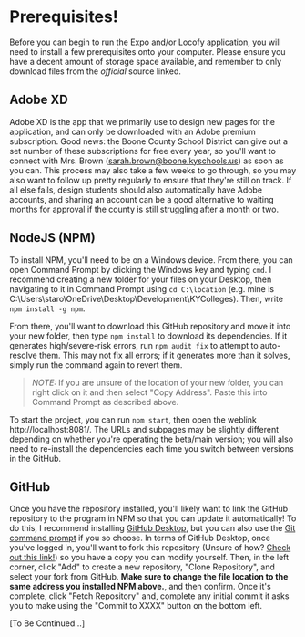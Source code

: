 # Prerequisites!
Before you can begin to run the Expo and/or Locofy application, you will need to install a few prerequisites onto your computer. Please ensure you have a decent amount of storage space available, and remember to only download files from the *official* source linked.

## Adobe XD
Adobe XD is the app that we primarily use to design new pages for the application, and can only be downloaded with an Adobe premium subscription. Good news: the Boone County School District can give out a set number of these subscriptions for free every year, so you'll want to connect with Mrs. Brown (sarah.brown@boone.kyschools.us) as soon as you can. This process may also take a few weeks to go through, so you may also want to follow up pretty regularly to ensure that they're still on track. If all else fails, design students should also automatically have Adobe accounts, and sharing an account can be a good alternative to waiting months for approval if the county is still struggling after a month or two.

## NodeJS (NPM)
To install NPM, you'll need to be on a Windows device. From there, you can open Command Prompt by clicking the Windows key and typing `cmd`. I recommend creating a new folder for your files on your Desktop, then navigating to it in Command Prompt using `cd C:\location` (e.g. mine is C:\Users\staro\OneDrive\Desktop\Development\KYColleges). Then, write `npm install -g npm`.

From there, you'll want to download this GitHub repository and move it into your new folder, then type `npm install` to download its dependencies. If it generates high/severe-risk errors, run `npm audit fix` to attempt to auto-resolve them. This may not fix all errors; if it generates more than it solves, simply run the command again to revert them.

> _NOTE:_ If you are unsure of the location of your new folder, you can right click on it and then select "Copy Address". Paste this into Command Prompt as described above.

To start the project, you can run `npm start`, then open the weblink http://localhost:8081/. The URLs and subpages may be slightly different depending on whether you're operating the beta/main version; you will also need to re-install the dependencies each time you switch between versions in the GitHub.

## GitHub
Once you have the repository installed, you'll likely want to link the GitHub repository to the program in NPM so that you can update it automatically! To do this, I recommend installing [GitHub Desktop](https://github.com/apps/desktop), but you can also use the [Git command prompt](https://git-scm.com/) if you so choose. In terms of GitHub Desktop, once you've logged in, you'll want to fork this repository (Unsure of how? [Check out this link!](https://git-scm.com/)\) so you have a copy you can modify yourself. Then, in the left corner, click "Add" to create a new repository, "Clone Repository", and select your fork from GitHub. **Make sure to change the file location to the same address you installed NPM above.**, and then confirm. Once it's complete, click "Fetch Repository" and, complete any initial commit it asks you to make using the "Commit to XXXX" button on the bottom left.

[To Be Continued...]
